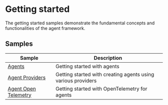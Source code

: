 # Getting started

The getting started samples demonstrate the fundamental concepts and functionalities
of the agent framework.

## Samples

|Sample|Description|
|---|---|
|[Agents](./Agents/README.md)|Getting started with agents|
|[Agent Providers](./AgentProviders/README.md)|Getting started with creating agents using various providers|
|[Agent Open Telemetry](./AgentOpenTelemetry/README.md)|Getting started with OpenTelemetry for agents|
